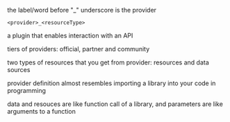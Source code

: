 the label/word before "_" underscore is the provider

`<provider>_<resourceType>`

a plugin that enables interaction with an API

tiers of providers: official, partner and community

two types of resources that you get from provider: resources and data sources

provider definition almost resembles importing a library into your code in programming 


data and resouces are like function call of a library, and parameters are like arguments to a function